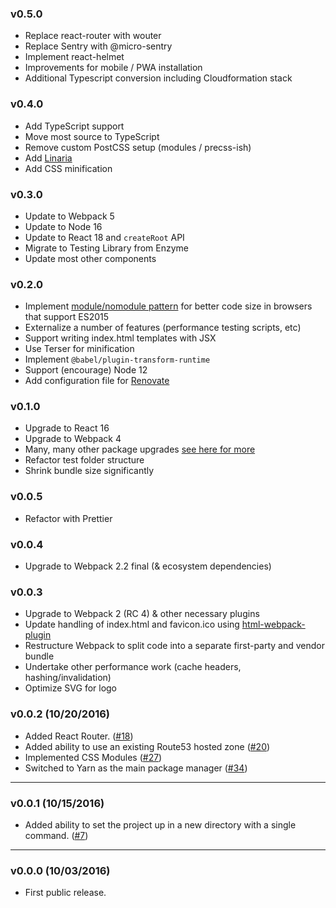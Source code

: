### v0.5.0

- Replace react-router with wouter
- Replace Sentry with @micro-sentry
- Implement react-helmet
- Improvements for mobile / PWA installation
- Additional Typescript conversion including Cloudformation stack

### v0.4.0

- Add TypeScript support
- Move most source to TypeScript
- Remove custom PostCSS setup (modules / precss-ish)
- Add [Linaria](https://github.com/callstack/linaria)
- Add CSS minification

### v0.3.0

- Update to Webpack 5
- Update to Node 16
- Update to React 18 and `createRoot` API
- Migrate to Testing Library from Enzyme
- Update most other components

### v0.2.0

- Implement [module/nomodule pattern](https://philipwalton.com/articles/deploying-es2015-code-in-production-today/) for better code size in browsers that support ES2015
- Externalize a number of features (performance testing scripts, etc)
- Support writing index.html templates with JSX
- Use Terser for minification
- Implement `@babel/plugin-transform-runtime`
- Support (encourage) Node 12
- Add configuration file for [Renovate](https://renovatebot.com/)

### v0.1.0

- Upgrade to React 16
- Upgrade to Webpack 4
- Many, many other package upgrades [see here for more](https://github.com/bjacobel/rak/pull/173/files#diff-b9cfc7f2cdf78a7f4b91a753d10865a2)
- Refactor test folder structure
- Shrink bundle size significantly

### v0.0.5

- Refactor with Prettier

### v0.0.4

- Upgrade to Webpack 2.2 final (& ecosystem dependencies)

### v0.0.3

- Upgrade to Webpack 2 (RC 4) & other necessary plugins
- Update handling of index.html and favicon.ico using [html-webpack-plugin](https://github.com/ampedandwired/html-webpack-plugin)
- Restructure Webpack to split code into a separate first-party and vendor bundle
- Undertake other performance work (cache headers, hashing/invalidation)
- Optimize SVG for logo

### v0.0.2 (10/20/2016)

- Added React Router. ([#18](https://github.com/bjacobel/rak/issues/18))
- Added ability to use an existing Route53 hosted zone ([#20](https://github.com/bjacobel/rak/issues/20))
- Implemented CSS Modules ([#27](https://github.com/bjacobel/rak/issues/27))
- Switched to Yarn as the main package manager ([#34](https://github.com/bjacobel/rak/issues/34))

---

### v0.0.1 (10/15/2016)

- Added ability to set the project up in a new directory with a single command. ([#7](https://github.com/bjacobel/rak/issues/7))

---

### v0.0.0 (10/03/2016)

- First public release.
